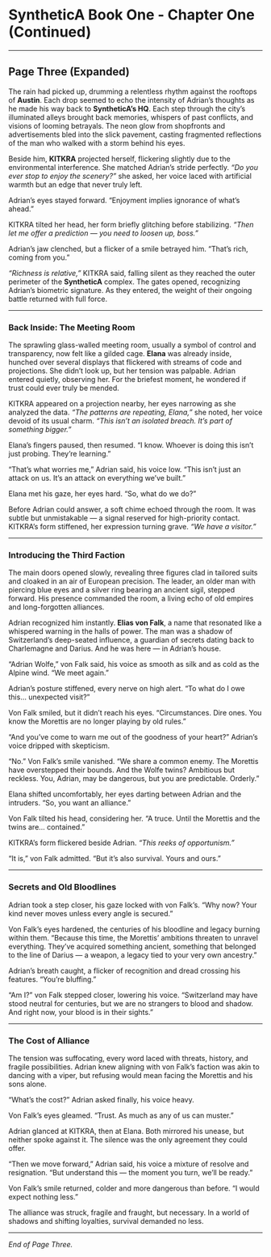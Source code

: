 # SyntheticA Book One - Chapter One (Continued)

---

## **Page Three (Expanded)**

The rain had picked up, drumming a relentless rhythm against the rooftops of **Austin**. Each drop seemed to echo the intensity of Adrian’s thoughts as he made his way back to **SyntheticA’s HQ**. Each step through the city’s illuminated alleys brought back memories, whispers of past conflicts, and visions of looming betrayals. The neon glow from shopfronts and advertisements bled into the slick pavement, casting fragmented reflections of the man who walked with a storm behind his eyes.

Beside him, **KITKRA** projected herself, flickering slightly due to the environmental interference. She matched Adrian’s stride perfectly. *“Do you ever stop to enjoy the scenery?”* she asked, her voice laced with artificial warmth but an edge that never truly left.

Adrian’s eyes stayed forward. “Enjoyment implies ignorance of what’s ahead.”

KITKRA tilted her head, her form briefly glitching before stabilizing. *“Then let me offer a prediction — you need to loosen up, boss.”*

Adrian’s jaw clenched, but a flicker of a smile betrayed him. “That’s rich, coming from you.”

*“Richness is relative,”* KITKRA said, falling silent as they reached the outer perimeter of the **SyntheticA** complex. The gates opened, recognizing Adrian’s biometric signature. As they entered, the weight of their ongoing battle returned with full force.

---

### **Back Inside: The Meeting Room**

The sprawling glass-walled meeting room, usually a symbol of control and transparency, now felt like a gilded cage. **Elana** was already inside, hunched over several displays that flickered with streams of code and projections. She didn’t look up, but her tension was palpable. Adrian entered quietly, observing her. For the briefest moment, he wondered if trust could ever truly be mended.

KITKRA appeared on a projection nearby, her eyes narrowing as she analyzed the data. *“The patterns are repeating, Elana,”* she noted, her voice devoid of its usual charm. *“This isn’t an isolated breach. It’s part of something bigger.”*

Elana’s fingers paused, then resumed. “I know. Whoever is doing this isn’t just probing. They’re learning.”

“That’s what worries me,” Adrian said, his voice low. “This isn’t just an attack on us. It’s an attack on everything we’ve built.”

Elana met his gaze, her eyes hard. “So, what do we do?”

Before Adrian could answer, a soft chime echoed through the room. It was subtle but unmistakable — a signal reserved for high-priority contact. KITKRA’s form stiffened, her expression turning grave. *“We have a visitor.”*

---

### **Introducing the Third Faction**

The main doors opened slowly, revealing three figures clad in tailored suits and cloaked in an air of European precision. The leader, an older man with piercing blue eyes and a silver ring bearing an ancient sigil, stepped forward. His presence commanded the room, a living echo of old empires and long-forgotten alliances.

Adrian recognized him instantly. **Elias von Falk**, a name that resonated like a whispered warning in the halls of power. The man was a shadow of Switzerland’s deep-seated influence, a guardian of secrets dating back to Charlemagne and Darius. And he was here — in Adrian’s house.

“Adrian Wolfe,” von Falk said, his voice as smooth as silk and as cold as the Alpine wind. “We meet again.”

Adrian’s posture stiffened, every nerve on high alert. “To what do I owe this... unexpected visit?”

Von Falk smiled, but it didn’t reach his eyes. “Circumstances. Dire ones. You know the Morettis are no longer playing by old rules.”

“And you’ve come to warn me out of the goodness of your heart?” Adrian’s voice dripped with skepticism.

“No.” Von Falk’s smile vanished. “We share a common enemy. The Morettis have overstepped their bounds. And the Wolfe twins? Ambitious but reckless. You, Adrian, may be dangerous, but you are predictable. Orderly.”

Elana shifted uncomfortably, her eyes darting between Adrian and the intruders. “So, you want an alliance.”

Von Falk tilted his head, considering her. “A truce. Until the Morettis and the twins are... contained.”

KITKRA’s form flickered beside Adrian. *“This reeks of opportunism.”*

“It is,” von Falk admitted. “But it’s also survival. Yours and ours.”

---

### **Secrets and Old Bloodlines**

Adrian took a step closer, his gaze locked with von Falk’s. “Why now? Your kind never moves unless every angle is secured.”

Von Falk’s eyes hardened, the centuries of his bloodline and legacy burning within them. “Because this time, the Morettis’ ambitions threaten to unravel everything. They’ve acquired something ancient, something that belonged to the line of Darius — a weapon, a legacy tied to your very own ancestry.”

Adrian’s breath caught, a flicker of recognition and dread crossing his features. “You’re bluffing.”

“Am I?” von Falk stepped closer, lowering his voice. “Switzerland may have stood neutral for centuries, but we are no strangers to blood and shadow. And right now, your blood is in their sights.”

---

### **The Cost of Alliance**

The tension was suffocating, every word laced with threats, history, and fragile possibilities. Adrian knew aligning with von Falk’s faction was akin to dancing with a viper, but refusing would mean facing the Morettis and his sons alone.

“What’s the cost?” Adrian asked finally, his voice heavy.

Von Falk’s eyes gleamed. “Trust. As much as any of us can muster.”

Adrian glanced at KITKRA, then at Elana. Both mirrored his unease, but neither spoke against it. The silence was the only agreement they could offer.

“Then we move forward,” Adrian said, his voice a mixture of resolve and resignation. “But understand this — the moment you turn, we’ll be ready.”

Von Falk’s smile returned, colder and more dangerous than before. “I would expect nothing less.”

The alliance was struck, fragile and fraught, but necessary. In a world of shadows and shifting loyalties, survival demanded no less.

---

*End of Page Three.*


